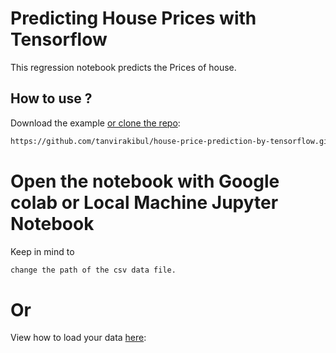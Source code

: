 # Predicting House Prices with Tensorflow
This regression notebook predicts the Prices of house.


## How to use ?

Download the example [or clone the repo](https://github.com/tanvirakibul/house-price-prediction-by-tensorflow):

```sh
https://github.com/tanvirakibul/house-price-prediction-by-tensorflow.git
```

# Open the notebook with Google colab or Local Machine Jupyter Notebook

Keep in mind to
```sh
change the path of the csv data file.
```
# Or

View how to load your data [here](https://www.youtube.com/watch?v=dsjsR38jGpA):
